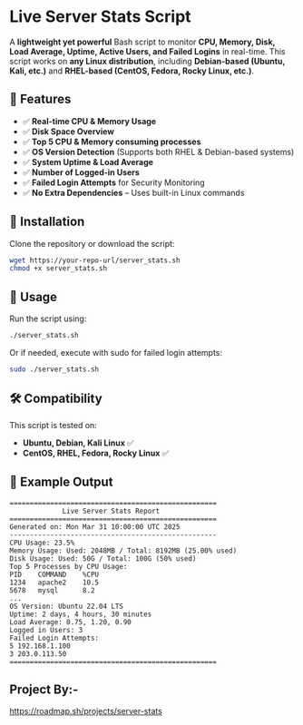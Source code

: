 # Live Server Stats Script

A **lightweight yet powerful** Bash script to monitor **CPU, Memory, Disk, Load Average, Uptime, Active Users, and Failed Logins** in real-time. This script works on **any Linux distribution**, including **Debian-based (Ubuntu, Kali, etc.)** and **RHEL-based (CentOS, Fedora, Rocky Linux, etc.)**.

## 📌 Features
- ✅ **Real-time CPU & Memory Usage**
- ✅ **Disk Space Overview**
- ✅ **Top 5 CPU & Memory consuming processes**
- ✅ **OS Version Detection** (Supports both RHEL & Debian-based systems)
- ✅ **System Uptime & Load Average**
- ✅ **Number of Logged-in Users**
- ✅ **Failed Login Attempts** for Security Monitoring
- ✅ **No Extra Dependencies** – Uses built-in Linux commands

## 🚀 Installation
Clone the repository or download the script:
```sh
wget https://your-repo-url/server_stats.sh
chmod +x server_stats.sh
```

## 📌 Usage
Run the script using:
```sh
./server_stats.sh
```
Or if needed, execute with sudo for failed login attempts:
```sh
sudo ./server_stats.sh
```

## 🛠️ Compatibility
This script is tested on:
- **Ubuntu, Debian, Kali Linux** ✅
- **CentOS, RHEL, Fedora, Rocky Linux** ✅

## 🔹 Example Output
```
===================================================
             Live Server Stats Report              
===================================================
Generated on: Mon Mar 31 10:00:00 UTC 2025
---------------------------------------------------
CPU Usage: 23.5%
Memory Usage: Used: 2048MB / Total: 8192MB (25.00% used)
Disk Usage: Used: 50G / Total: 100G (50% used)
Top 5 Processes by CPU Usage:
PID    COMMAND    %CPU
1234   apache2    10.5
5678   mysql      8.2
...
OS Version: Ubuntu 22.04 LTS
Uptime: 2 days, 4 hours, 30 minutes
Load Average: 0.75, 1.20, 0.90
Logged in Users: 3
Failed Login Attempts:
5 192.168.1.100
3 203.0.113.50
===================================================
```
## Project By:-
https://roadmap.sh/projects/server-stats
